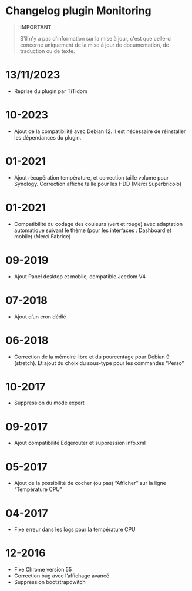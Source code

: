 # Changelog plugin Monitoring

>**IMPORTANT**
>
>S'il n'y a pas d'information sur la mise à jour, c'est que celle-ci concerne uniquement de la mise à jour de documentation, de traduction ou de texte.

# 13/11/2023
- Reprise du plugin par TiTidom

# 10-2023
- Ajout de la compatibilité avec Debian 12. Il est nécessaire de réinstaller les dépendances du plugin.

# 01-2021 
- Ajout récupération température, et correction taille volume pour Synology. Correction affiche taille pour les HDD (Merci Superbricolo)

# 01-2021
- Compatibilité du codage des couleurs (vert et rouge) avec adaptation automatique suivant le thème (pour les interfaces : Dashboard et mobile) (Merci Fabrice)

# 09-2019
- Ajout Panel desktop et mobile, compatible Jeedom V4

# 07-2018
- Ajout d’un cron dédié

# 06-2018
- Correction de la mémoire libre et du pourcentage pour Debian 9 (stretch). Et ajout du choix du sous-type pour les commandes “Perso”

# 10-2017
- Suppression du mode expert

# 09-2017 
- Ajout compatibilité Edgerouter et suppression info.xml

# 05-2017 
- Ajout de la possibilité de cocher (ou pas) “Afficher” sur la ligne “Température CPU”

# 04-2017
- Fixe erreur dans les logs pour la température CPU

# 12-2016
- Fixe Chrome version 55
- Correction bug avec l’affichage avancé
- Suppression bootstrapdwitch
